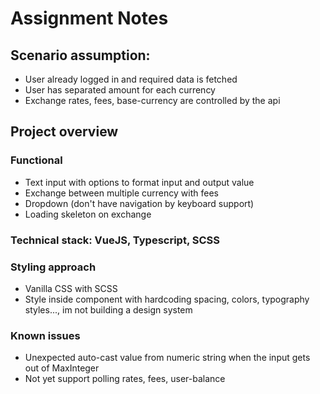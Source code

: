 # Assignment Notes
## Scenario assumption:
* User already logged in and required data is fetched
* User has separated amount for each currency
* Exchange rates, fees, base-currency are controlled by the api

## Project overview
### Functional
* Text input with options to format input and output value
* Exchange between multiple currency with fees
* Dropdown (don't have navigation by keyboard support)
* Loading skeleton on exchange

### Technical stack: VueJS, Typescript, SCSS

### Styling approach
* Vanilla CSS with SCSS
* Style inside component with hardcoding spacing, colors, typography styles..., im not building a design system

### Known issues
* Unexpected auto-cast value from numeric string when the input gets out of MaxInteger
* Not yet support polling rates, fees, user-balance